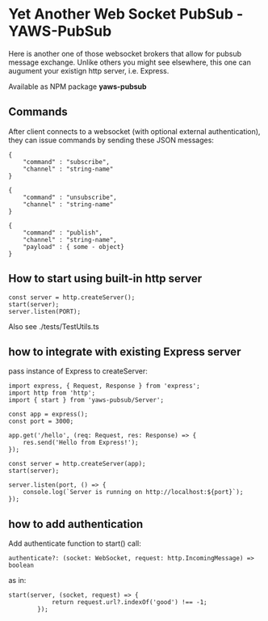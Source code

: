 # Yet Another Web Socket PubSub - YAWS-PubSub

Here is another one of those websocket brokers that allow for pubsub message exchange. Unlike others you might see elsewhere, this one
can augument your existign http server, i.e. Express.

Available as NPM package **yaws-pubsub**

## Commands

After client connects to a websocket (with optional external authentication), they can issue commands by sending these JSON messages:

```
{
    "command" : "subscribe",
    "channel" : "string-name"
}
```

```
{
    "command" : "unsubscribe",
    "channel" : "string-name"
}
```

```
{
    "command" : "publish",
    "channel" : "string-name",
    "payload" : { some - object}
}
```
## How to start using built-in http server


```
const server = http.createServer();
start(server);
server.listen(PORT);
```

Also see ./tests/TestUtils.ts

## how to integrate with existing Express server

pass instance of Express to createServer:


```
import express, { Request, Response } from 'express';
import http from 'http';
import { start } from 'yaws-pubsub/Server';

const app = express();
const port = 3000;

app.get('/hello', (req: Request, res: Response) => {
    res.send('Hello from Express!');
});

const server = http.createServer(app);
start(server);

server.listen(port, () => {
    console.log(`Server is running on http://localhost:${port}`);
});
```

## how to add authentication

Add authenticate function to start() call:

```
authenticate?: (socket: WebSocket, request: http.IncomingMessage) => boolean
```

as in:

```
start(server, (socket, request) => {
            return request.url?.indexOf('good') !== -1;
        });
```


